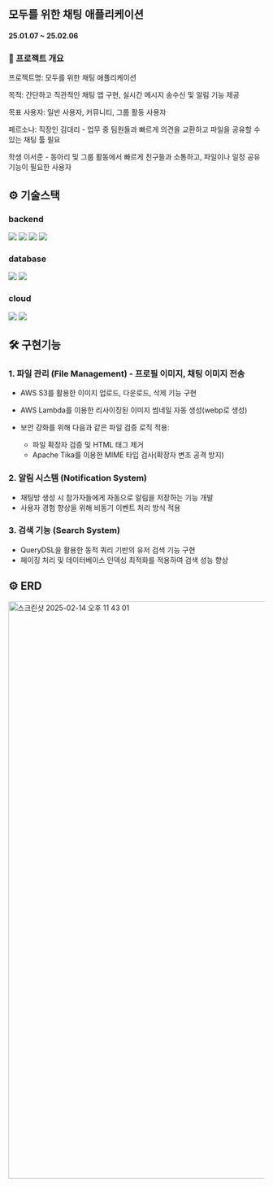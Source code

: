 ## 모두를 위한 채팅 애플리케이션
#### 25.01.07 ~ 25.02.06

### 📄 프로젝트 개요

프로젝트명: 모두를 위한 채팅 애플리케이션

목적: 간단하고 직관적인 채팅 앱 구현, 실시간 메시지 송수신 및 알림 기능 제공

목표 사용자: 일반 사용자, 커뮤니티, 그룹 활동 사용자

페르소나: 직장인 김대리 - 업무 중 팀원들과 빠르게 의견을 교환하고 파일을 공유할 수 있는 채팅 툴 필요

학생 이서준 - 동아리 및 그룹 활동에서 빠르게 친구들과 소통하고, 파일이나 일정 공유 기능이 필요한 사용자

### 


## ⚙️ 기술스택
### backend
<img src="https://img.shields.io/badge/java-20232a.svg?style=for-the-badge&logo=java&logoColor=#6DB33F" /> <img src="https://img.shields.io/badge/jpa-20232a.svg?style=for-the-badge&logo=jpa&logoColor=#6DB33F" /> <img src="https://img.shields.io/badge/springboot-20232a.svg?style=for-the-badge&logo=spring Boot&logoColor=#6DB33F" /> <img src="https://img.shields.io/badge/springsecurity-20232a.svg?style=for-the-badge&logo=springsecurity&logoColor=#6DB33F" />

### database
<img src="https://img.shields.io/badge/mysql-20232a.svg?style=for-the-badge&logo=mysql&logoColor=##4479A1" /> <img src="https://img.shields.io/badge/mongodb-20232a.svg?style=for-the-badge&logo=mongodb&logoColor=#47A248" /> 

### cloud
<img src="https://img.shields.io/badge/amazons3-20232a.svg?style=for-the-badge&logo=amazons3&logoColor=#569A31" /> <img src="https://img.shields.io/badge/awslambda-20232a.svg?style=for-the-badge&logo=awslambda&logoColor=#FF9900" /> 




## 🛠️ 구현기능
### 1. 파일 관리 (File Management) - 프로필 이미지, 채팅 이미지 전송
 - AWS S3를 활용한 이미지 업로드, 다운로드, 삭제 기능 구현
   
 - AWS Lambda를 이용한 리사이징된 이미지 썸네일 자동 생성(webp로 생성)

- 보안 강화를 위해 다음과 같은 파일 검증 로직 적용:
    * 파일 확장자 검증 및 HTML 태그 제거
    * Apache Tika를 이용한 MIME 타입 검사(확장자 변조 공격 방지)
 
### 2. 알림 시스템 (Notification System)
* 채팅방 생성 시 참가자들에게 자동으로 알림을 저장하는 기능 개발
* 사용자 경험 향상을 위해 비동기 이벤트 처리 방식 적용

### 3. 검색 기능 (Search System)
* QueryDSL을 활용한 동적 쿼리 기반의 유저 검색 기능 구현
* 페이징 처리 및 데이터베이스 인덱싱 최적화를 적용하여 검색 성능 향상


## ⚙️ ERD
<img width="1135" alt="스크린샷 2025-02-14 오후 11 43 01" src="https://github.com/user-attachments/assets/4179967b-656f-4faa-8c49-742a47eba49e" />

